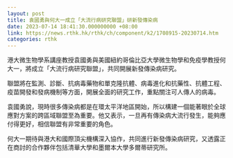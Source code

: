 ```yaml
---
layout: post
title: 袁國勇與何大一成立「大流行病研究聯盟」研新發傳染病
date: 2023-07-14 18:41:30.000000000 +08:00
link: https://news.rthk.hk/rthk/ch/component/k2/1708915-20230714.htm
categories: rthk
---
```


港大微生物學系講座教授袁國勇與美國紐約哥倫比亞大學微生物學和免疫學教授何大一，將成立「大流行病研究聯盟」，共同開展新發傳染病研究。

聯盟將在監測、診斷、抗病毒藥物和單克隆抗體、病毒進化和抗藥性、抗體工程、疫苗開發和發病機制等方面，開展全面的研究工作，重點關注可人傳人的病毒。

袁國勇說，現時很多傳染病都是在環太平洋地區開始，所以構建一個能著眼於全球應對方案的跨區域聯盟至為重要。他又表示，一旦再有傳染病大流行發生，能夠應付得更好，相信聯盟有非常重要的角色。

何大一期待與港大和國際頂尖機構深入協作，共同進行新發傳染病研究，又透露正在商討的合作夥伴包括清華大學和墨爾本大學多爾蒂研究所。
